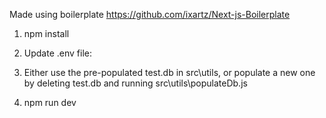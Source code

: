 Made using boilerplate https://github.com/ixartz/Next-js-Boilerplate

1. npm install

2. Update .env file:

3. Either use the pre-populated test.db in src\utils, or populate a new one by deleting test.db and running src\utils\populateDb.js

4. npm run dev
